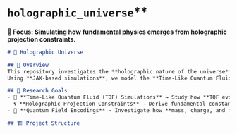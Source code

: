 #  `holographic_universe`**  
**📌 Focus: Simulating how fundamental physics emerges from holographic projection constraints.**  

```markdown
# 🌌 Holographic Universe

## 📖 Overview
This repository investigates the **holographic nature of the universe** by simulating how projection constraints **encode quantum fields and fundamental physics.**  
Using **JAX-based simulations**, we model the **Time-Like Quantum Fluid (TQF)** and how **Lorentz invariance, dark energy, and gravity emerge from projection dynamics.**

## 🔬 Research Goals
- 📡 **Time-Like Quantum Fluid (TQF) Simulations** → Study how **TQF evolves and enforces Lorentz invariance.**
- 🌀 **Holographic Projection Constraints** → Derive fundamental constants from **Fourier-based projection dynamics.**
- 🔎 **Quantum Field Encodings** → Investigate how **mass, charge, and forces** emerge from projection constraints.

## 🏗️ Project Structure
